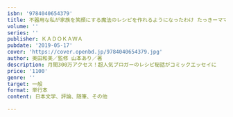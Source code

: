 ```yaml
---
isbn: '9784040654379'
title: 不器用な私が家族を笑顔にする魔法のレシピを作れるようになったわけ たっきーママの人生を変えたレシピ
volume: ''
series: ''
publisher: ＫＡＤＯＫＡＷＡ
pubdate: '2019-05-17'
cover: 'https://cover.openbd.jp/9784040654379.jpg'
author: 奥田和美／監修 山本あり／著
description: 月間300万アクセス！超人気ブロガーのレシピ秘話がコミックエッセイに
price: '1100'
genre: ''
target: 一般
format: 単行本
content: 日本文学、評論、随筆、その他

---
```

